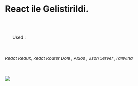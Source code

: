 <h1> React ile Gelistirildi. </h1>
<br/>
<br/>
<ul> Used : </ul>
<br/>
<h6>React Redux, React Router Dom , Axios , Json Server ,Tailwind</h6>
<br/>
<img src="Zight Recording 2024-06-14 at 04.17.56 PM.gif"/>



